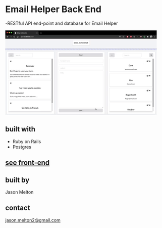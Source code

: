 # Email Helper Back End

-RESTful API end-point and database for Email Helper

<img src="https://github.com/cooljasonmelton/email-automater/blob/master/demo.gif"/>


## built with
- Ruby on Rails
- Postgres


## <a href="https://github.com/cooljasonmelton/email-helper"> see front-end </a>

## built by
Jason Melton

## contact
jason.melton2@gmail.com
